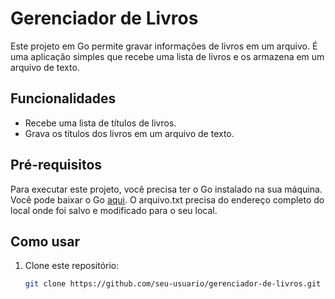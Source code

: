 # Gerenciador de Livros

Este projeto em Go permite gravar informações de livros em um arquivo. É uma aplicação simples que recebe uma lista de livros e os armazena em um arquivo de texto.

## Funcionalidades

- Recebe uma lista de títulos de livros.
- Grava os títulos dos livros em um arquivo de texto.

## Pré-requisitos

Para executar este projeto, você precisa ter o Go instalado na sua máquina. Você pode baixar o Go [aqui](https://golang.org/dl/).
O arquivo.txt precisa do endereço completo do local onde foi salvo e modificado para o seu local.

## Como usar

1. Clone este repositório:

   ```bash
   git clone https://github.com/seu-usuario/gerenciador-de-livros.git
